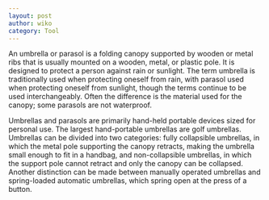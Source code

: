 ```yaml
---
layout: post
author: wiko
category: Tool
---
```

An umbrella or parasol is a folding canopy supported by wooden or metal ribs that is usually mounted on a wooden, metal, or plastic pole. It is designed to protect a person against rain or sunlight. The term umbrella is traditionally used when protecting oneself from rain, with parasol used when protecting oneself from sunlight, though the terms continue to be used interchangeably. Often the difference is the material used for the canopy; some parasols are not waterproof. 

Umbrellas and parasols are primarily hand-held portable devices sized for personal use. The largest hand-portable umbrellas are golf umbrellas. Umbrellas can be divided into two categories: fully collapsible umbrellas, in which the metal pole supporting the canopy retracts, making the umbrella small enough to fit in a handbag, and non-collapsible umbrellas, in which the support pole cannot retract and only the canopy can be collapsed. Another distinction can be made between manually operated umbrellas and spring-loaded automatic umbrellas, which spring open at the press of a button.